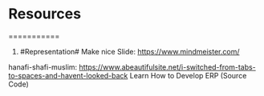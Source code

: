 # Resources
===========
1. #Representation#
  Make nice Slide: https://www.mindmeister.com/

hanafi-shafi-muslim:
  https://www.abeautifulsite.net/i-switched-from-tabs-to-spaces-and-havent-looked-back
Learn How to Develop ERP (Source Code)
